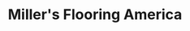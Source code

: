 ---
title: "Miller's Flooring America"
url: /logansport/millers-flooring-america/
shop: Teppiche
---